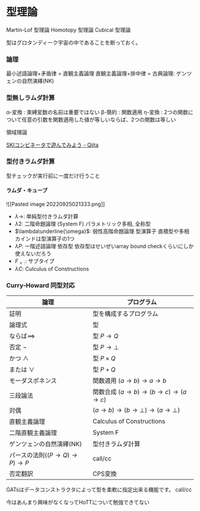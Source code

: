 # 型理論

Martin-Lof 型理論
Homotopy 型理論
Cubical 型理論

型はグロタンディーク宇宙の中であることを断っておく。

### 論理
最小述語論理+矛盾律 = 直観主義論理
直観主義論理+排中律 = 古典論理: ゲンツェンの自然演繹(NK)


### 型無しラムダ計算
α-変換 : 束縛変数の名前は重要ではない
β-簡約 : 関数適用
η-変換 : 2つの関数について任意の引数を関数適用した値が等しいならば、2つの関数は等しい

領域理論

[SKIコンビネータで遊んでみよう - Qiita](https://qiita.com/Anko_9801/items/74af196cce123550001a)

### 型付きラムダ計算
型チェックが実行前に一度だけ行うこと

#### ラムダ・キューブ

![[Pasted image 20220925021333.png]]

- $\lambda\to$: 単純型付きラムダ計算
- $\lambda 2$: 二階命題論理 (System F)
パラメトリック多相, 全称型
- $\lambda\underline{\omega}$: 弱性高階命題論理
型演算子
直積型や多相カインドは型演算子の1つ
- $\lambda P$: 一階述語論理
依存型
依存型はせいぜいarray bound checkくらいにしか使えないだろう
- $F_{<:}$: 
サブタイプ
- $\lambda C$: Culculus of Constructions


### Curry-Howard 同型対応
|論理|プログラム|
|---|---|
|証明|型を構成するプログラム|
|論理式|型|
|ならば$\implies$|型 $P\to Q$|
|否定 $\lnot$|型 $P\to\bot$|
|かつ $\land$|型 $P\times Q$|
|または $\lor$|型 $P+Q$|
|モーダスポネンス|関数適用 $(a \to b) \to a \to b$|
|三段論法|関数合成 $(a \to b) \to (b \to c) \to (a \to c)$ |
|対偶|$(a\to b)\to(b\to\bot)\to(a\to\bot)$|
|直観主義論理|Calculus of Constructions|
|二階直観主義論理|System F|
|ゲンツェンの自然演繹(NK)|型付きラムダ計算|
|パースの法則$((P→Q)→P)→P$|call/cc|
|否定翻訳|CPS変換|

GATsはデータコンストラクタによって型を柔軟に指定出来る機能です。
call/cc

今はあんまり興味がなくなってHoTTについて勉強できてない

